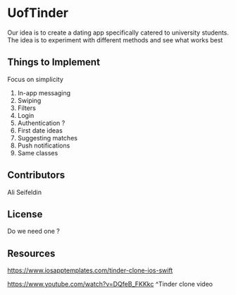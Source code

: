 # UofTinder


Our idea is to create a dating app specifically catered to university students. The idea is to experiment with different methods and see what works best

## Things to Implement

Focus on simplicity

1. In-app messaging
2. Swiping
3. Filters
4. Login
5. Authentication ?
6. First date ideas
7. Suggesting matches
8. Push notifications
9. Same classes 


## Contributors

Ali Seifeldin


## License

Do we need one ?

## Resources

https://www.iosapptemplates.com/tinder-clone-ios-swift

https://www.youtube.com/watch?v=DQfeB_FKKkc
^Tinder clone video
